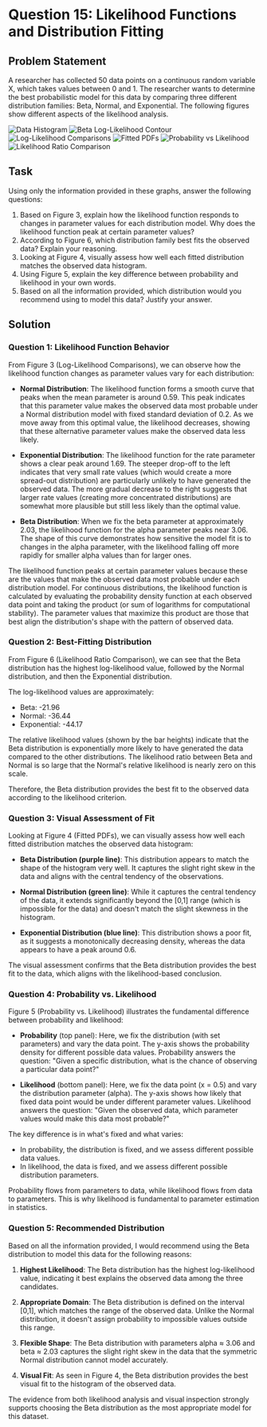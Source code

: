 # Question 15: Likelihood Functions and Distribution Fitting

## Problem Statement
A researcher has collected 50 data points on a continuous random variable X, which takes values between 0 and 1. The researcher wants to determine the best probabilistic model for this data by comparing three different distribution families: Beta, Normal, and Exponential. The following figures show different aspects of the likelihood analysis.

![Data Histogram](../Images/L2_3_Quiz_15/graph1_data_histogram.png)
![Beta Log-Likelihood Contour](../Images/L2_3_Quiz_15/graph2_beta_loglik_contour.png)
![Log-Likelihood Comparisons](../Images/L2_3_Quiz_15/graph3_loglik_comparisons.png)
![Fitted PDFs](../Images/L2_3_Quiz_15/graph4_fitted_pdfs.png)
![Probability vs Likelihood](../Images/L2_3_Quiz_15/graph5_probability_vs_likelihood.png)
![Likelihood Ratio Comparison](../Images/L2_3_Quiz_15/graph6_likelihood_ratio.png)

## Task
Using only the information provided in these graphs, answer the following questions:

1. Based on Figure 3, explain how the likelihood function responds to changes in parameter values for each distribution model. Why does the likelihood function peak at certain parameter values?
2. According to Figure 6, which distribution family best fits the observed data? Explain your reasoning.
3. Looking at Figure 4, visually assess how well each fitted distribution matches the observed data histogram.
4. Using Figure 5, explain the key difference between probability and likelihood in your own words.
5. Based on all the information provided, which distribution would you recommend using to model this data? Justify your answer.

## Solution

### Question 1: Likelihood Function Behavior

From Figure 3 (Log-Likelihood Comparisons), we can observe how the likelihood function changes as parameter values vary for each distribution:

- **Normal Distribution**: The likelihood function forms a smooth curve that peaks when the mean parameter is around 0.59. This peak indicates that this parameter value makes the observed data most probable under a Normal distribution model with fixed standard deviation of 0.2. As we move away from this optimal value, the likelihood decreases, showing that these alternative parameter values make the observed data less likely.

- **Exponential Distribution**: The likelihood function for the rate parameter shows a clear peak around 1.69. The steeper drop-off to the left indicates that very small rate values (which would create a more spread-out distribution) are particularly unlikely to have generated the observed data. The more gradual decrease to the right suggests that larger rate values (creating more concentrated distributions) are somewhat more plausible but still less likely than the optimal value.

- **Beta Distribution**: When we fix the beta parameter at approximately 2.03, the likelihood function for the alpha parameter peaks near 3.06. The shape of this curve demonstrates how sensitive the model fit is to changes in the alpha parameter, with the likelihood falling off more rapidly for smaller alpha values than for larger ones.

The likelihood function peaks at certain parameter values because these are the values that make the observed data most probable under each distribution model. For continuous distributions, the likelihood function is calculated by evaluating the probability density function at each observed data point and taking the product (or sum of logarithms for computational stability). The parameter values that maximize this product are those that best align the distribution's shape with the pattern of observed data.

### Question 2: Best-Fitting Distribution

From Figure 6 (Likelihood Ratio Comparison), we can see that the Beta distribution has the highest log-likelihood value, followed by the Normal distribution, and then the Exponential distribution. 

The log-likelihood values are approximately:
- Beta: -21.96
- Normal: -36.44
- Exponential: -44.17

The relative likelihood values (shown by the bar heights) indicate that the Beta distribution is exponentially more likely to have generated the data compared to the other distributions. The likelihood ratio between Beta and Normal is so large that the Normal's relative likelihood is nearly zero on this scale.

Therefore, the Beta distribution provides the best fit to the observed data according to the likelihood criterion.

### Question 3: Visual Assessment of Fit

Looking at Figure 4 (Fitted PDFs), we can visually assess how well each fitted distribution matches the observed data histogram:

- **Beta Distribution (purple line)**: This distribution appears to match the shape of the histogram very well. It captures the slight right skew in the data and aligns with the central tendency of the observations.

- **Normal Distribution (green line)**: While it captures the central tendency of the data, it extends significantly beyond the [0,1] range (which is impossible for the data) and doesn't match the slight skewness in the histogram.

- **Exponential Distribution (blue line)**: This distribution shows a poor fit, as it suggests a monotonically decreasing density, whereas the data appears to have a peak around 0.6.

The visual assessment confirms that the Beta distribution provides the best fit to the data, which aligns with the likelihood-based conclusion.

### Question 4: Probability vs. Likelihood

Figure 5 (Probability vs. Likelihood) illustrates the fundamental difference between probability and likelihood:

- **Probability** (top panel): Here, we fix the distribution (with set parameters) and vary the data point. The y-axis shows the probability density for different possible data values. Probability answers the question: "Given a specific distribution, what is the chance of observing a particular data point?"

- **Likelihood** (bottom panel): Here, we fix the data point (x = 0.5) and vary the distribution parameter (alpha). The y-axis shows how likely that fixed data point would be under different parameter values. Likelihood answers the question: "Given the observed data, which parameter values would make this data most probable?"

The key difference is in what's fixed and what varies:
- In probability, the distribution is fixed, and we assess different possible data values.
- In likelihood, the data is fixed, and we assess different possible distribution parameters.

Probability flows from parameters to data, while likelihood flows from data to parameters. This is why likelihood is fundamental to parameter estimation in statistics.

### Question 5: Recommended Distribution

Based on all the information provided, I would recommend using the Beta distribution to model this data for the following reasons:

1. **Highest Likelihood**: The Beta distribution has the highest log-likelihood value, indicating it best explains the observed data among the three candidates.

2. **Appropriate Domain**: The Beta distribution is defined on the interval [0,1], which matches the range of the observed data. Unlike the Normal distribution, it doesn't assign probability to impossible values outside this range.

3. **Flexible Shape**: The Beta distribution with parameters alpha ≈ 3.06 and beta ≈ 2.03 captures the slight right skew in the data that the symmetric Normal distribution cannot model accurately.

4. **Visual Fit**: As seen in Figure 4, the Beta distribution provides the best visual fit to the histogram of the observed data.

The evidence from both likelihood analysis and visual inspection strongly supports choosing the Beta distribution as the most appropriate model for this dataset. 